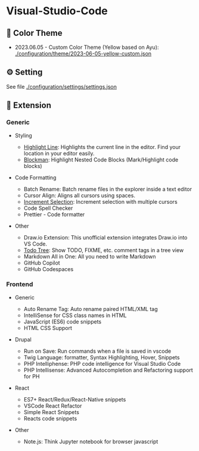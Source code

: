 # Visual-Studio-Code



## 🎨 Color Theme 

-   2023.06.05 - Custom Color Theme (Yellow based on Ayu): [./configuration/theme/2023-06-05-yellow-custom.json](./configuration/theme/2023-06-05-yellow-custom.json)









## ⚙️ Setting

See file [./configuration/settings/settings.json](./configuration/settings/settings.json)



## 💫 Extension

### Generic

-   Styling
    -   [Highlight Line](./configuration/extension/highlight-line.json):  Highlights the current line in the editor. Find your location in your editor easily.
    -   [Blockman](./configuration/extension/block-man.json): Highlight Nested Code Blocks (Mark/Highlight code blocks)

-   Code Formatting
    -   Batch Rename: Batch rename files in the explorer inside a text editor
    -   Cursor Align: Aligns all cursors using spaces.
    -   [Increment Selection](): Increment selection with multiple cursors
    -   Code Spell Checker
    -   Prettier - Code formatter

-   Other
    -   Draw.io Extension: This unofficial extension integrates Draw.io into VS Code.
    -   [Todo Tree](./configuration/extension/todo-tree.json): Show TODO, FIXME, etc. comment tags in a tree view
    -   Markdown All in One: All you need to write Markdown
    -   GitHub Copilot
    -   GitHub Codespaces



### Frontend

-   Generic
    -   Auto Rename Tag: Auto rename paired HTML/XML tag
    -   IntelliSense for CSS class names in HTML
    -   JavaScript (ES6) code snippets
    -   HTML CSS Support

-   Drupal
    -   Run on Save: Run commands when a file is saved in vscode
    -   Twig Language: formatter, Syntax Highlighting, Hover, Snippets
    -   PHP Intelliphense: PHP code intelligence for Visual Studio Code
    -   PHP Intellisense: Advanced Autocompletion and Refactoring support for PH
-   React
    -   ES7+ React/Redux/React-Native snippets
    -   VSCode React Refactor
    -   Simple React Snippets
    -   Reacts code snippets

-   Other
    -   Note.js: Think Jupyter notebook for browser javascript


